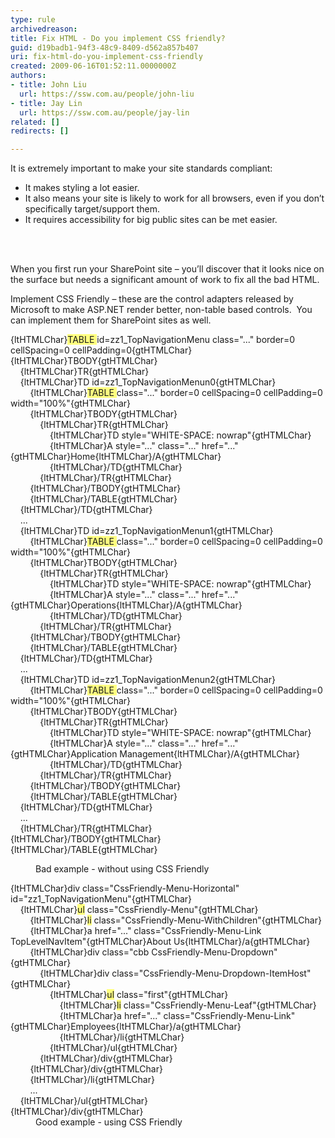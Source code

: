 ```yaml
---
type: rule
archivedreason: 
title: Fix HTML - Do you implement CSS friendly?
guid: d19badb1-94f3-48c9-8409-d562a857b407
uri: fix-html-do-you-implement-css-friendly
created: 2009-06-16T01:52:11.0000000Z
authors:
- title: John Liu
  url: https://ssw.com.au/people/john-liu
- title: Jay Lin
  url: https://ssw.com.au/people/jay-lin
related: []
redirects: []

---
```




  <p>It is extremely important to make your site standards compliant&#58;</p>
<ul>
    <li>It makes styling a lot easier. </li>
    <li>It also means your site is likely to work for all browsers, even if you don’t specifically target/support them. </li>
    <li>It requires accessibility for big public sites can be met easier.</li>
</ul>

<br><excerpt class='endintro'></excerpt><br>

  <p>When you first run your SharePoint site – you’ll discover that it looks nice on the surface but needs a significant amount of work to fix all the bad HTML. </p>
<p>Implement CSS Friendly – these are the control adapters released by Microsoft to make ASP.NET render better, non-table based controls.&#160; You can implement them for SharePoint sites as well. </p>
<dl class="badCode">
    <dl>
        <dl>
            <dt>{ltHTMLChar}<font style="background-color&#58;rgb(255, 255, 128);">TABLE </font>id=zz1_TopNavigationMenu class=&quot;...&quot; border=0 cellSpacing=0 cellPadding=0{gtHTMLChar}<br>
            {ltHTMLChar}TBODY{gtHTMLChar}<br>
            &#160;&#160;&#160; {ltHTMLChar}TR{gtHTMLChar}<br>
            &#160;&#160;&#160;&#160;{ltHTMLChar}TD id=zz1_TopNavigationMenun0{gtHTMLChar}<br>
            &#160;&#160;&#160;&#160; &#160;&#160;&#160;{ltHTMLChar}<font style="background-color&#58;rgb(255, 255, 128);">TABLE </font>class=&quot;...&quot; border=0 cellSpacing=0 cellPadding=0 width=&quot;100%&quot;{gtHTMLChar}<br>
            &#160;&#160;&#160;&#160;&#160; &#160;&#160;{ltHTMLChar}TBODY{gtHTMLChar}<br>
            &#160;&#160;&#160;&#160;&#160;&#160; &#160;&#160;&#160;&#160; {ltHTMLChar}TR{gtHTMLChar}<br>
            &#160;&#160;&#160;&#160;&#160;&#160;&#160; &#160;&#160;&#160;&#160;&#160;&#160;&#160; {ltHTMLChar}TD style=&quot;WHITE-SPACE&#58; nowrap&quot;{gtHTMLChar}<br>
            &#160;&#160;&#160;&#160;&#160;&#160;&#160;&#160; &#160;&#160;&#160;&#160;&#160;&#160; {ltHTMLChar}A style=&quot;...&quot; class=&quot;...&quot; href=&quot;...&quot;{gtHTMLChar}Home{ltHTMLChar}/A{gtHTMLChar}<br>
            &#160;&#160;&#160;&#160;&#160;&#160;&#160;&#160;&#160; &#160;&#160;&#160;&#160;&#160; {ltHTMLChar}/TD{gtHTMLChar}<br>
            &#160;&#160;&#160;&#160;&#160;&#160;&#160;&#160;&#160; &#160; {ltHTMLChar}/TR{gtHTMLChar}<br>
            &#160;&#160;&#160;&#160;&#160;&#160;&#160; {ltHTMLChar}/TBODY{gtHTMLChar}<br>
            &#160;&#160;&#160;&#160;&#160;&#160;&#160; {ltHTMLChar}/TABLE{gtHTMLChar}<br>
            &#160;&#160;&#160; {ltHTMLChar}/TD{gtHTMLChar}<br>
            &#160;&#160;&#160;&#160;...&#160;&#160;&#160;<br>
            &#160;&#160;&#160; {ltHTMLChar}TD id=zz1_TopNavigationMenun1{gtHTMLChar}<br>
            &#160;&#160;&#160;&#160; &#160;&#160; {ltHTMLChar}<font style="background-color&#58;rgb(255, 255, 128);">TABLE </font>class=&quot;...&quot; border=0 cellSpacing=0 cellPadding=0 width=&quot;100%&quot;{gtHTMLChar}<br>
            &#160;&#160;&#160;&#160; &#160;&#160; {ltHTMLChar}TBODY{gtHTMLChar}<br>
            &#160;&#160;&#160;&#160;&#160; &#160;&#160;&#160;&#160;&#160; {ltHTMLChar}TR{gtHTMLChar}<br>
            &#160;&#160;&#160;&#160;&#160;&#160; &#160;&#160;&#160;&#160;&#160;&#160;&#160;&#160; {ltHTMLChar}TD style=&quot;WHITE-SPACE&#58; nowrap&quot;{gtHTMLChar}<br>
            &#160;&#160;&#160;&#160;&#160;&#160;&#160; &#160;&#160;&#160;&#160;&#160;&#160;&#160; {ltHTMLChar}A style=&quot;...&quot; class=&quot;...&quot; href=&quot;...&quot;{gtHTMLChar}Operations{ltHTMLChar}/A{gtHTMLChar}<br>
            &#160;&#160;&#160;&#160;&#160;&#160;&#160;&#160; &#160;&#160;&#160;&#160;&#160;&#160; {ltHTMLChar}/TD{gtHTMLChar}<br>
            &#160;&#160;&#160;&#160;&#160;&#160;&#160;&#160;&#160;&#160;&#160; {ltHTMLChar}/TR{gtHTMLChar}<br>
            &#160;&#160;&#160;&#160;&#160;&#160;&#160; {ltHTMLChar}/TBODY{gtHTMLChar}<br>
            &#160;&#160;&#160;&#160;&#160;&#160;&#160; {ltHTMLChar}/TABLE{gtHTMLChar}<br>
            &#160;&#160;&#160; {ltHTMLChar}/TD{gtHTMLChar}<br>
            &#160;&#160;&#160; ...<br>
            &#160;&#160;&#160; {ltHTMLChar}TD id=zz1_TopNavigationMenun2{gtHTMLChar}<br>
            &#160;&#160;&#160;&#160;&#160;&#160;&#160; {ltHTMLChar}<font style="background-color&#58;rgb(255, 255, 128);">TABLE </font>class=&quot;...&quot; border=0 cellSpacing=0 cellPadding=0 width=&quot;100%&quot;{gtHTMLChar}<br>
            &#160;&#160;&#160;&#160;&#160;&#160;&#160; {ltHTMLChar}TBODY{gtHTMLChar}<br>
            &#160;&#160;&#160;&#160;&#160;&#160;&#160;&#160;&#160;&#160;&#160; {ltHTMLChar}TR{gtHTMLChar}<br>
            &#160;&#160;&#160;&#160;&#160;&#160;&#160;&#160;&#160;&#160;&#160;&#160;&#160;&#160;&#160; {ltHTMLChar}TD style=&quot;WHITE-SPACE&#58; nowrap&quot;{gtHTMLChar}<br>
            &#160;&#160;&#160;&#160;&#160;&#160;&#160;&#160;&#160;&#160;&#160;&#160;&#160;&#160;&#160; {ltHTMLChar}A style=&quot;...&quot; class=&quot;...&quot; href=&quot;...&quot;{gtHTMLChar}Application Management{ltHTMLChar}/A{gtHTMLChar}<br>
            &#160;&#160;&#160;&#160;&#160;&#160;&#160;&#160;&#160;&#160;&#160;&#160;&#160;&#160;&#160; {ltHTMLChar}/TD{gtHTMLChar}<br>
            &#160;&#160;&#160;&#160;&#160;&#160;&#160;&#160;&#160;&#160;&#160; {ltHTMLChar}/TR{gtHTMLChar}<br>
            &#160;&#160;&#160;&#160;&#160;&#160;&#160;&#160;{ltHTMLChar}/TBODY{gtHTMLChar}<br>
            &#160;&#160;&#160;&#160;&#160;&#160;&#160; {ltHTMLChar}/TABLE{gtHTMLChar}<br>
            &#160;&#160;&#160; {ltHTMLChar}/TD{gtHTMLChar}<br>
            &#160;&#160;&#160; ...<br>
            &#160;&#160;&#160; {ltHTMLChar}/TR{gtHTMLChar}<br>
            {ltHTMLChar}/TBODY{gtHTMLChar}<br>
            {ltHTMLChar}/TABLE{gtHTMLChar}</dt>
        </dl>
    </dl>
    <dd>Bad example - without using CSS Friendly </dd>
</dl>
<dl class="goodCode">
    <dt>{ltHTMLChar}div class=&quot;CssFriendly-Menu-Horizontal&quot; id=&quot;zz1_TopNavigationMenu&quot;{gtHTMLChar}<br>
    &#160;&#160;&#160; {ltHTMLChar}<font style="background-color&#58;rgb(255, 255, 128);">ul</font> class=&quot;CssFriendly-Menu&quot;{gtHTMLChar}<br>
    &#160;&#160;&#160;&#160;&#160;&#160;&#160; {ltHTMLChar}<font style="background-color&#58;rgb(255, 255, 128);">li</font> class=&quot;CssFriendly-Menu-WithChildren&quot;{gtHTMLChar}<br>
    &#160;&#160;&#160;&#160;&#160;&#160;&#160; {ltHTMLChar}a href=&quot;...&quot; class=&quot;CssFriendly-Menu-Link TopLevelNavItem&quot;{gtHTMLChar}About Us{ltHTMLChar}/a{gtHTMLChar}<br>
    &#160;&#160;&#160;&#160;&#160;&#160;&#160; {ltHTMLChar}div class=&quot;cbb CssFriendly-Menu-Dropdown&quot;{gtHTMLChar}<br>
    &#160;&#160;&#160;&#160;&#160;&#160;&#160;&#160;&#160;&#160;&#160; {ltHTMLChar}div class=&quot;CssFriendly-Menu-Dropdown-ItemHost&quot;{gtHTMLChar}<br>
    &#160;&#160;&#160;&#160;&#160;&#160;&#160;&#160;&#160;&#160;&#160;&#160;&#160;&#160;&#160; {ltHTMLChar}<font style="background-color&#58;rgb(255, 255, 128);">ul</font> class=&quot;first&quot;{gtHTMLChar}<br>
    &#160;&#160;&#160;&#160;&#160;&#160;&#160;&#160;&#160;&#160;&#160;&#160;&#160;&#160;&#160;&#160;&#160;&#160;&#160; {ltHTMLChar}<font style="background-color&#58;rgb(255, 255, 128);">li</font> class=&quot;CssFriendly-Menu-Leaf&quot;{gtHTMLChar}<br>
    &#160;&#160;&#160;&#160;&#160;&#160;&#160;&#160;&#160;&#160;&#160;&#160;&#160;&#160;&#160;&#160;&#160;&#160;&#160; {ltHTMLChar}a href=&quot;...&quot; class=&quot;CssFriendly-Menu-Link&quot;{gtHTMLChar}Employees{ltHTMLChar}/a{gtHTMLChar}<br>
    &#160;&#160;&#160;&#160;&#160;&#160;&#160;&#160;&#160;&#160;&#160;&#160;&#160;&#160;&#160;&#160;&#160;&#160;&#160; {ltHTMLChar}/li{gtHTMLChar}<br>
    &#160;&#160;&#160;&#160;&#160;&#160;&#160;&#160;&#160;&#160;&#160;&#160;&#160;&#160;&#160; {ltHTMLChar}/ul{gtHTMLChar}<br>
    &#160;&#160;&#160;&#160;&#160;&#160;&#160;&#160;&#160;&#160;&#160; {ltHTMLChar}/div{gtHTMLChar}<br>
    &#160;&#160;&#160;&#160;&#160;&#160;&#160; {ltHTMLChar}/div{gtHTMLChar}<br>
    &#160;&#160;&#160;&#160;&#160;&#160;&#160; {ltHTMLChar}/li{gtHTMLChar}<br>
    &#160;&#160;&#160;&#160;&#160;&#160;&#160; ...<br>
    &#160;&#160;&#160; {ltHTMLChar}/ul{gtHTMLChar}<br>
    {ltHTMLChar}/div{gtHTMLChar} </dt>
    <dd>Good example - using CSS Friendly</dd>
</dl>
<p>&#160;</p>



